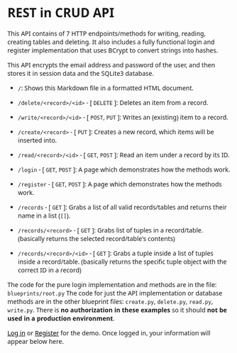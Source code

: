 # REST in CRUD API

This API contains of 7 HTTP endpoints/methods for writing, reading, creating tables and deleting. It also includes a fully functional login and register implementation that uses BCrypt to convert strings into hashes.

This API encrypts the email address and password of the user, and then stores it in session data and the SQLite3 database.

- `/`: Shows this Markdown file in a formatted HTML document.
- `/delete/<record>/<id>` - [ `DELETE` ]: Deletes an item from a record.
- `/write/<record>/<id>` - [ `POST`, `PUT` ]: Writes an (existing) item to a record.
- `/create/<record>` - [ `PUT` ]: Creates a new record, which items will be inserted into.
- `/read/<record>/<id>` - [ `GET`, `POST` ]: Read an item under a record by its ID.
  
- `/login` - [ `GET`, `POST` ]: A page which demonstrates how the methods work.
- `/register` - [ `GET`, `POST` ]: A page which demonstrates how the methods work.
  
- `/records` - [ `GET` ]: Grabs a list of all valid records/tables and returns their name in a list (`[]`).
- `/records/<record>` - [ `GET` ]: Grabs list of tuples in a record/table. (basically returns the selected record/table's contents)
- `/records/<record>/<id>` - [ `GET` ]: Grabs a tuple inside a list of tuples inside a record/table. (basically returns the specific tuple object with the correct ID in a record)

The code for the pure login implementation and methods are in the file: `blueprints/root.py`
The code for just the API implementation or database methods are in the other blueprint files: `create.py`, `delete.py`, `read.py`, `write.py`.
There is **no authorization in these examples** so it should **not be used in a production environment**.

[Log in](/login) or [Register](/register) for the demo.
Once logged in, your information will appear below here.



<style>
    a {
        color: #000;
    }
    p,h1,li {
        font-family: system-ui, arial, helvetica;
    }
    code {
        font-family: monospace;
    }
</style>

